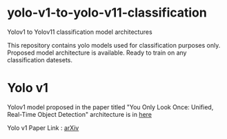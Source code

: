 # yolo-v1-to-yolo-v11-classification
Yolov1 to Yolov11 classification model architectures

This repository contains yolo models used for classification purposes only.
Proposed model architecture is available. Ready to train on any classification datesets.

# Yolo v1

Yolov1 model proposed in the paper titled "You Only Look Once: Unified, Real-Time Object Detection" architecture is in [here](https://github.com/mahendran-narayanan/yolo-v1-to-yolo-v11-classification/blob/main/models/yolo%20v1/yolov1.py)

Yolo v1 Paper Link : [arXiv](https://arxiv.org/abs/1506.02640)
